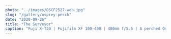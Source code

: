 ```yaml
---
photo: "../images/DSCF2527-web.jpg"
slug: "/gallery/osprey-perch"
date: "2020-09-26"
title: "The Surveyor"
caption: "Fuji X-T30 | Fujifilm XF 100-400 | 400mm f/5.6 | A perched Osprey."
---
```

